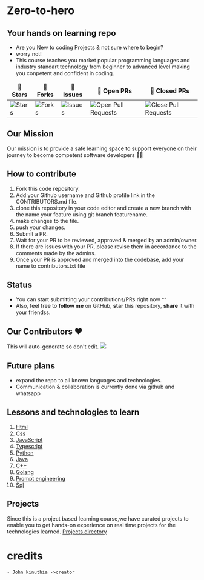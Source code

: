 # Zero-to-hero

## Your hands on learning repo

- Are you New to coding Projects & not sure where to begin?
- worry not!
- This course teaches you market popular programming languages and industry standart technology from beginner to advanced level making you conpetent and confident in coding.

<table >
    <thead align="center">
    <tr border: 1px;>
    <td><b>🌟 Stars</b></td>
    <td><b>🍴 Forks</b></td>
    <td><b>🐛 Issues</b></td>
    <td><b>🔔 Open PRs</b></td>
     <td><b>🔕 Closed PRs</b></td>
    </tr>
</thead>
<tbody>
    <tr>
    <td><img alt="Stars" src="https://img.shields.io/github/stars/johnkinuthiaa/Zero-to-hero?style=flat&logo=github"/></td>
    <td><img alt="Forks" src="https://img.shields.io/github/forks/johnkinuthiaa/Zero-to-hero?style=flat&logo=github"/></td>
    <td><img alt="Issues" src="https://img.shields.io/github/issues/johnkinuthiaa/Zero-to-hero?style=flat&logo=github"/></td>
     <td><img alt="Open Pull Requests" src="https://img.shields.io/github/issues-pr/johnkinuthiaa/Zero-to-hero?style=flat&logo=github"/></td>
     <td><img alt="Close Pull Requests" src="https://img.shields.io/github/issues-pr-closed/johnkinuthiaa/Zero-to-hero?style=flat&color=critical&logo=github"/></td>
</tr>
</tbody>
</table>

## Our Mission
Our mission is to provide a safe learning space to support everyone on their journey to become competent software developers 👨‍💻

## How to contribute

1. Fork this code repository.
2. Add your Github username and Github profile link in the CONTRIBUTORS.md file.
3. clone this repository in your code editor and create a new branch with the name your feature using git branch featurename.
4. make changes to the file.
5. push your changes.
6. Submit a PR.
7. Wait for your PR to be reviewed, approved & merged by an admin/owner.
8. If there are issues with your PR, please revise them in accordance to the comments made by the admins.
9. Once your PR is approved and merged into the codebase, add your name to contributors.txt file

## Status

- You can start submitting your contributions/PRs right now ^^
- Also, feel free to **follow me** on GitHub, **star** this repository, **share** it with your friendss.
 ## Our Contributors ❤️
This will auto-generate so don't edit.
<a href="https://github.com/johnkinuthiaa/Zero-to-hero/graphs/contributors">
  <img src="https://contrib.rocks/image?repo=johnkinuthiaa/Zero-to-hero" />
</a>

## Future plans

- expand the repo to all known languages and technologies.
- Communication & collaboration is currently done via github and whatsapp 

## Lessons and technologies to learn
1. [Html](https://github.com/johnkinuthiaa/Zero-to-hero/tree/main/Html)
2. [Css](https://github.com/johnkinuthiaa/Zero-to-hero/tree/main/Css)
3. [JavaScript](https://github.com/johnkinuthiaa/Zero-to-hero/tree/main/Javascript)
4. [Typescript](https://github.com/johnkinuthiaa/Zero-to-hero/tree/main/TypeScript)
5. [Python](https://github.com/johnkinuthiaa/Zero-to-hero/tree/main/Python)
6. [Java](https://github.com/johnkinuthiaa/Zero-to-hero/tree/main/Java)
7. [C++](https://github.com/johnkinuthiaa/Zero-to-hero/tree/main/c++)
8. [Golang](https://github.com/johnkinuthiaa/Zero-to-hero/tree/main/Golang)
9. [Prompt engineering](https://github.com/johnkinuthiaa/Zero-to-hero/tree/main/prompt-engineering)
10. [Sql](https://github.com/johnkinuthiaa/Zero-to-hero/tree/main/Sql)

## Projects
Since this is a project based learning course,we have curated projects to enable you to get hands-on experience on real time projects for the technologies learned.
 [Projects directory](https://github.com/johnkinuthiaa/Zero-to-hero/tree/main/Projects)


# credits
    - John kinuthia ->creator